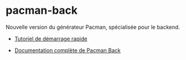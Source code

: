 # pacman-back
Nouvelle version du générateur Pacman, spécialisée pour le backend.

- [Tutoriel de démarrage rapide](fr.pacman.doc/isd/isd-pacman.md)

- [Documentation complète de Pacman Back](https://spi4j.github.io/pacman-back/)
